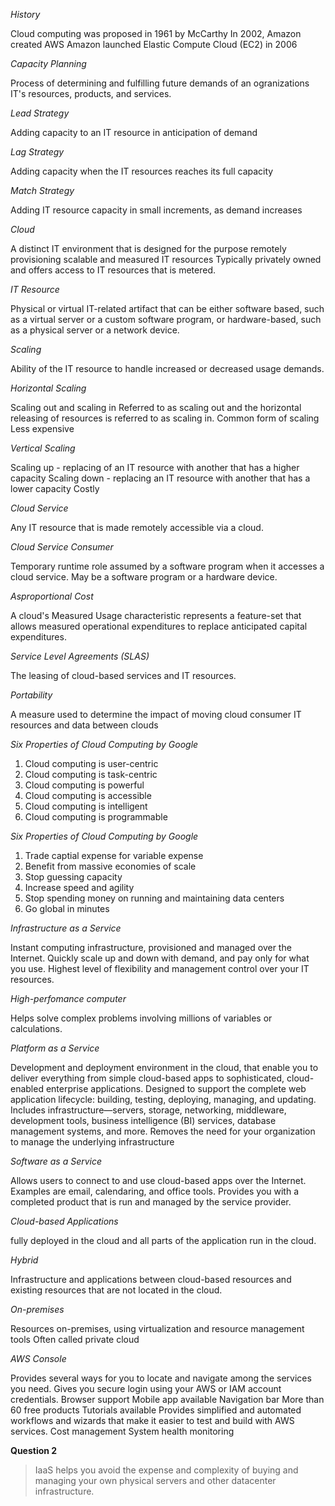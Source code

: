 *History*

Cloud computing was proposed in 1961 by McCarthy
In 2002, Amazon created AWS
Amazon launched Elastic Compute Cloud (EC2) in 2006

*Capacity Planning*

Process of determining and fulfilling future demands of an ogranizations IT's resources, products, and services.

*Lead Strategy* 

Adding capacity to an IT resource in anticipation of demand

*Lag Strategy*

Adding capacity when the IT resources reaches its full capacity

*Match Strategy*

Adding IT resource capacity in small increments, as demand increases

*Cloud*

A distinct IT environment that is designed for the purpose remotely provisioning scalable and measured IT resources
Typically privately owned and offers access to IT resources that is metered.

*IT Resource*

Physical or virtual IT-related artifact that can be either software based, such as a virtual server or a custom software program, or hardware-based, such as a physical server or a network device.

*Scaling*

 Ability of the IT resource to handle increased or decreased usage demands.
 
 *Horizontal Scaling* 
 
 Scaling out and scaling in
 Referred to as scaling out and the horizontal releasing of resources is referred to as scaling in.
 Common form of scaling
 Less expensive
 
 *Vertical Scaling* 
 
 Scaling up - replacing of an IT resource with another that has a higher capacity
 Scaling down - replacing an IT resource with another that has a lower capacity
 Costly

 *Cloud Service*

 Any IT resource that is made remotely accessible via a cloud.

 *Cloud Service Consumer*

Temporary runtime role assumed by a software program when it accesses a cloud service.
May be a software program or a hardware device.

*Asproportional Cost*

A cloud's Measured Usage characteristic represents a feature-set that allows measured operational expenditures to replace anticipated capital expenditures.

*Service Level Agreements (SLAS)*

The leasing of cloud-based services and IT resources.

*Portability*

A measure used to determine the impact of moving cloud consumer IT resources and data between clouds

*Six Properties of Cloud Computing by Google*

1. Cloud computing is user-centric
2. Cloud computing is task-centric
3. Cloud computing is powerful
4. Cloud computing is accessible
5. Cloud computing is intelligent
6. Cloud computing is programmable

*Six Properties of Cloud Computing by Google*

1. Trade captial expense for variable expense
2. Benefit from massive economies of scale
3. Stop guessing capacity
4. Increase speed and agility
5. Stop spending money on running and maintaining data centers
6. Go global in minutes

*Infrastructure as a Service*

Instant computing infrastructure, provisioned and managed over the Internet.
Quickly scale up and down with demand, and pay only for what you use.
Highest level of flexibility and management control over your IT resources.

*High-perfomance computer*

Helps solve complex problems involving millions of variables or calculations.

*Platform as a Service*

Development and deployment environment in the cloud, that enable you to deliver everything from simple cloud-based apps to sophisticated, cloud-enabled enterprise applications. 
Designed to support the complete web application lifecycle: building, testing, deploying, managing, and updating.
Includes infrastructure—servers, storage, networking, middleware, development tools, business intelligence (BI) services, database management systems, and more.
Removes the need for your organization to manage the underlying infrastructure

*Software as a Service*

Allows users to connect to and use cloud-based apps over the Internet.
Examples are email, calendaring, and office tools.
Provides you with a completed product that is run and managed by the service provider.

*Cloud-based Applications*

fully deployed in the cloud and all parts of the application run in the cloud.

*Hybrid*

Infrastructure and applications between cloud-based resources and existing resources that are not located in the cloud.

*On-premises*

Resources on-premises, using virtualization and resource management tools
Often called private cloud

*AWS Console*

Provides several ways for you to locate and navigate among the services you need.
Gives you secure login using your AWS or IAM account credentials.
Browser support
Mobile app available 
Navigation bar 
More than 60 free products
Tutorials available
Provides simplified and automated workflows and wizards that make it easier to test and build with AWS services.
Cost management
System health monitoring

**Question 2**
>IaaS helps you avoid the expense and complexity of buying and managing your own physical servers and other datacenter infrastructure.
